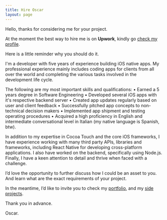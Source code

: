 ```yaml
---
title: Hire Oscar
layout: page
---
```


Hello, thanks for considering me for your project.

At the moment the best way to hire me is on **Upwork**, kindly go [check my profile](https://www.upwork.com/freelancers/~012d75328d693a5db9).

Here is a little reminder why you should do it.

I'm a developer with five years of experience building iOS native apps.
My professional experience mainly includes coding apps for clients from all over the world and completing the various tasks involved in the development life cycle.

The following are my most important skills and qualifications:
• Earned a 5 years degree in Software Engineering
• Developed several iOS apps with it's respective backend server
• Created app updates regularly based on user and client feedback
• Successfully pitched app concepts to non-technical decision makers
• Implemented app shipment and testing operating procedures
• Acquired a high proficiency in English and intermediate conversational level in Italian (my native language is Spanish, btw).

In addition to my expertise in Cocoa Touch and the core iOS frameworks, I have experience working with many third party APIs, libraries and frameworks, including React Native for developing cross-platform applications. I also have worked on the backend, specifically using Node.js. Finally, I have a keen attention to detail and thrive when faced with a challenge.

I’d love the opportunity to further discuss how I could be an asset to you. And learn what are the exact requirements of your project.

In the meantime, I’d like to invite you to check my [portfolio](/portfolio), and my [side projects](/initiatives).

Thank you in advance.

Oscar.